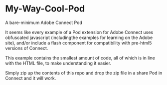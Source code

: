 # My-Way-Cool-Pod
A bare-minimum Adobe Connect Pod


It seems like every example of a Pod extension for Adobe Connect uses obfuscated javascript (includingthe examples for learning on the Adobe site), and/or include a flash component for compatibility with pre-html5 versions of Connect.

This example contains the smallest amount of code, all of which is in line with the HTML file, to make understanding it easier.

Simply zip up the contents of this repo and drop the zip file in a share Pod in Connect and it will work.
